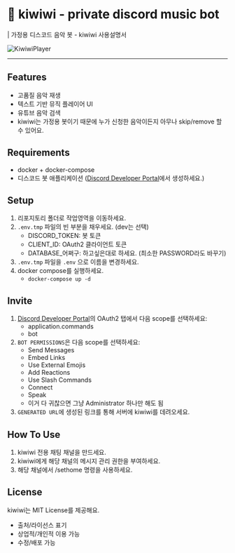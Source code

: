 # 🥝 kiwiwi - private discord music bot

| 가정용 디스코드 음악 봇 - kiwiwi 사용설명서

![KiwiwiPlayer](https://i.imgur.com/VSsW6ps.png)

---

## Features

-   고품질 음악 재생
-   텍스트 기반 뮤직 플레이어 UI
-   유튜브 음악 검색
-   kiwiwi는 가정용 봇이기 때문에 누가 신청한 음악이든지 아무나 skip/remove 할 수 있어요.

## Requirements

-   docker + docker-compose
-   디스코드 봇 애플리케이션 ([Discord Developer Portal](https://discord.com/developers/)에서 생성하세요.)

## Setup

1. 리포지토리 폴더로 작업영역을 이동하세요.
2. `.env.tmp` 파일의 빈 부분을 채우세요. (dev는 선택)
    - DISCORD_TOKEN: 봇 토큰
    - CLIENT_ID: OAuth2 클라이언트 토큰
    - DATABASE\_어쩌구: 하고싶은대로 하세요. (최소한 PASSWORD라도 바꾸기)
3. `.env.tmp` 파일을 `.env` 으로 이름을 변경하세요.
4. docker compose를 실행하세요.
    - `docker-compose up -d`

## Invite

1. [Discord Developer Portal](https://discord.com/developers/)의 OAuth2 탭에서 다음 scope를 선택하세요:
    - application.commands
    - bot
2. `BOT PERMISSIONS`은 다음 scope를 선택하세요:
    - Send Messages
    - Embed Links
    - Use External Emojis
    - Add Reactions
    - Use Slash Commands
    - Connect
    - Speak
    - 이거 다 귀찮으면 그냥 Administrator 하나만 해도 됨
3. `GENERATED URL`에 생성된 링크를 통해 서버에 kiwiwi를 데려오세요.

## How To Use

1. kiwiwi 전용 채팅 채널을 만드세요.
2. kiwiwi에게 해당 채널의 메시지 관리 권한을 부여하세요.
3. 해당 채널에서 /sethome 명령을 사용하세요.

## License

kiwiwi는 MIT License를 제공해요.

-   출처/라이선스 표기
-   상업적/개인적 이용 가능
-   수정/배포 가능
